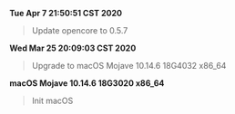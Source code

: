 **Tue Apr  7 21:50:51 CST 2020**
> Update opencore to 0.5.7

**Wed Mar 25 20:09:03 CST 2020**

> Upgrade to macOS Mojave 10.14.6 18G4032 x86_64

**macOS Mojave 10.14.6 18G3020 x86_64**

> Init macOS
